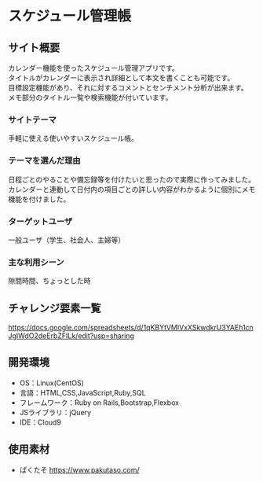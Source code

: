 # スケジュール管理帳

## サイト概要
カレンダー機能を使ったスケジュール管理アプリです。</br>
タイトルがカレンダーに表示され詳細として本文を書くことも可能です。</br>
目標設定機能があり、それに対するコメントとセンチメント分析が出来ます。</br>
メモ部分のタイトル一覧や検索機能が付いています。


### サイトテーマ
手軽に使える使いやすいスケジュール帳。


### テーマを選んだ理由
日程ごとのやることや備忘録等を付けたいと思ったので実際に作ってみました。</br>
カレンダーと連動して日付内の項目ごとの詳しい内容がわかるように個別にメモ機能を付けました。


### ターゲットユーザ
一般ユーザ（学生、社会人、主婦等）


### 主な利用シーン
隙間時間、ちょっとした時


## チャレンジ要素一覧
https://docs.google.com/spreadsheets/d/1qKBYtVMIVxXSkwdkrU3YAEh1cnJgIWdO2deErbZFILk/edit?usp=sharing


## 開発環境
- OS：Linux(CentOS)
- 言語：HTML,CSS,JavaScript,Ruby,SQL
- フレームワーク：Ruby on Rails,Bootstrap,Flexbox
- JSライブラリ：jQuery
- IDE：Cloud9


## 使用素材
- ぱくたそ https://www.pakutaso.com/